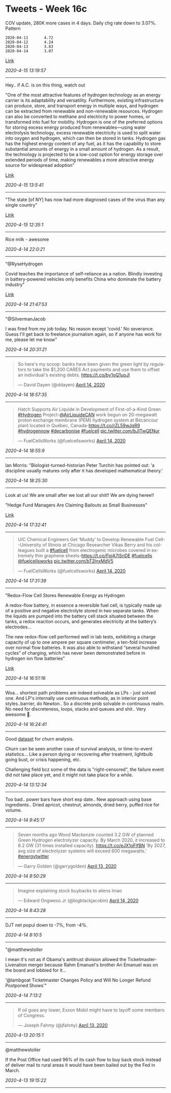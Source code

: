 # Tweets - Week 16c

COV update, 280K more cases in 4 days. Daily chg rate down to
3.07%. Pattern

```
2020-04-11       4.72
2020-04-12       4.24
2020-04-13       3.83
2020-04-14       3.07
```

[Link](https://muratk3n.github.io/thirdwave/en/2020/02/corona.html)

*2020-4-15 13:19:57*

---

Hey.. if A.C. is on this thing, watch out

"One of the most attractive features of hydrogen technology as an energy carrier is its adaptability and versatility. Furthermore, existing infrastructure can produce, store, and transport energy in multiple ways, and hydrogen can be extracted from renewable and non-renewable resources. Hydrogen can also be converted to methane and electricity to power homes, or transformed into fuel for mobility. Hydrogen is one of the preferred options for storing excess energy produced from renewables—using water electrolysis technology, excess renewable electricity is used to split water into oxygen and hydrogen, which can then be stored in tanks. Hydrogen gas has the highest energy content of any fuel, as it has the capability to store substantial amounts of energy in a small amount of hydrogen. As a result, the technology is projected to be a low-cost option for energy storage over extended periods of time, making renewables a more attractive energy source for widespread adoption"

[Link](https://atlanticcouncil.org/blogs/energysource/can-hydrogen-reconcile-energy-demand-with-climate-concerns/)

*2020-4-15 13:5:41*

---

"The state [of NY] has now had more diagnosed cases of the virus than
any single country"

[Link](https://www.bbc.co.uk/news/amp/world-us-canada-52196815)

*2020-4-15 12:35:1*

---

Rice milk - awesome

*2020-4-14 22:0:21*

---

"@RyseHydrogen

Covid teaches the importance of self-reliance as a nation. Blindly
investing in battery-powered vehicles only benefits China who dominate
the battery industry"

[Link](https://mobile.twitter.com/RyseHydrogen/status/1249994749542641664)

*2020-4-14 21:47:53*

---

"@SilvermanJacob

I was fired from my job today. No reason except 'covid.' No
severance. Guess I'll get back to freelance journalism again, so if
anyone has work for me, please let me know"

*2020-4-14 20:31:21*

---

<blockquote class="twitter-tweet"><p lang="en" dir="ltr">So here&#39;s my scoop: banks have been given the green light by regulators to take the $1,200 CARES Act payments and use them to offset an individual&#39;s existing debts. <a href="https://t.co/by1oQ1uoJl">https://t.co/by1oQ1uoJl</a></p>&mdash; David Dayen (@ddayen) <a href="https://twitter.com/ddayen/status/1250075965348347906?ref_src=twsrc%5Etfw">April 14, 2020</a></blockquote> <script async src="https://platform.twitter.com/widgets.js" charset="utf-8"></script>

*2020-4-14 18:57:35*

---

<blockquote class="twitter-tweet"><p lang="en" dir="ltr">Hatch Supports Air Liquide in Development of First-of-a-Kind Green <a href="https://twitter.com/hashtag/Hydrogen?src=hash&amp;ref_src=twsrc%5Etfw">#Hydrogen</a> Project-<a href="https://twitter.com/AirLiquideCAN?ref_src=twsrc%5Etfw">@AirLiquideCAN</a> work begun on 20-megawatt proton exchange membrane (PEM) hydrogen system at Bécancour plant located in Québec, Canada-<a href="https://t.co/rZL59wJqR9">https://t.co/rZL59wJqR9</a> <a href="https://twitter.com/hashtag/hydrogennow?src=hash&amp;ref_src=twsrc%5Etfw">#hydrogennow</a> <a href="https://twitter.com/hashtag/decarbonise?src=hash&amp;ref_src=twsrc%5Etfw">#decarbonise</a> <a href="https://twitter.com/hashtag/fuelcell?src=hash&amp;ref_src=twsrc%5Etfw">#fuelcell</a> <a href="https://t.co/bJlTwQENur">pic.twitter.com/bJlTwQENur</a></p>&mdash; FuelCellsWorks (@fuelcellsworks) <a href="https://twitter.com/fuelcellsworks/status/1250089197714767873?ref_src=twsrc%5Etfw">April 14, 2020</a></blockquote> <script async src="https://platform.twitter.com/widgets.js" charset="utf-8"></script>

*2020-4-14 18:55:9*

---

Ian Morris: "Biologist-turned-historian Peter Turchin has pointed out: 'a
discipline usually matures only after it has developed mathematical
theory.'

*2020-4-14 18:25:30*

---

Look at us! We are small after we lost all our shit!! We are dying heree!!

"Hedge Fund Managers Are Claiming Bailouts as Small Businesses"

[Link](https://www.bloomberg.com/news/articles/2020-04-14/hedge-fund-managers-are-claiming-bailouts-as-small-businesses)

*2020-4-14 17:32:41*

---

<blockquote class="twitter-tweet"><p lang="en" dir="ltr">UIC Chemical Engineers Get ‘Muddy’ to Develop Renewable Fuel Cell--University of Illinois at Chicago Researcher Vikas Berry and his colleagues built a <a href="https://twitter.com/hashtag/fuelcell?src=hash&amp;ref_src=twsrc%5Etfw">#fuelcell</a> from electrogenic microbes covered in extremely thin graphene sheets-<a href="https://t.co/FpjA7iSnDE">https://t.co/FpjA7iSnDE</a> <a href="https://twitter.com/hashtag/fuelcells?src=hash&amp;ref_src=twsrc%5Etfw">#fuelcells</a> <a href="https://twitter.com/fuelcellsworks?ref_src=twsrc%5Etfw">@fuelcellsworks</a> <a href="https://t.co/bT2lnxMdV5">pic.twitter.com/bT2lnxMdV5</a></p>&mdash; FuelCellsWorks (@fuelcellsworks) <a href="https://twitter.com/fuelcellsworks/status/1250066689196199940?ref_src=twsrc%5Etfw">April 14, 2020</a></blockquote> <script async src="https://platform.twitter.com/widgets.js" charset="utf-8"></script>

*2020-4-14 17:31:39*

---

"Redox-Flow Cell Stores Renewable Energy as Hydrogen

A redox-flow battery, in essence a reversible fuel cell, is typically
made up of a positive and negative electrolyte stored in two separate
tanks. When the liquids are pumped into the battery cell stack
situated between the tanks, a redox reaction occurs, and generates
electricity at the battery’s electrodes...

The new redox-flow cell performed well in lab tests, exhibiting a
charge capacity of up to one ampere per square centimeter, a ten-fold
increase over normal flow batteries. It was also able to withstand
“several hundred cycles” of charging, which has never been
demonstrated before in hydrogen ion flow batteries"

[Link](https://spectrum.ieee.org/energywise/energy/renewables/storing-renewable-energy-hydrogen-redoxflow-cell?fbclid=IwAR0RLl1zPDkb8xOQTvPvFpQQKPr5CnZ2qATObdMYlUCdYKnlidwzQBeJmDA)

*2020-4-14 16:51:16*

---

Woa... shortest path problems are indeed solveable as LPs - just
solved one. And LP's internally use continuous methods, as in interior
point styles..barrier, do Newton.. So a discrete prob solvable in
continuous realm. No need for discreteness, loops, stacks and queues
and shit.. Very awesome 🖖.

*2020-4-14 16:24:41*

---

Good [dataset](https://github.com/treselle-systems/customer_churn_analysis)
for churn analysis.

Churn can be seen another case of survival analysis, or time-to-event
statistics... Like a person dying or recovering after treatment,
lightbulb going bust, or crisis happening, etc.

Challenging field bcz some of the data is "right-censored", the
failure event did not take place yet, and it might not take place for
a while.

*2020-4-14 13:12:34*

---

Too bad.. power bars have short exp date.. New approach using base
ingredients..  Dried apricot, chestnut, almonds, dried berry, puffed
rice for volume.

*2020-4-14 9:45:17*

---

<blockquote class="twitter-tweet"><p lang="en" dir="ltr">Seven months ago Wood Mackenzie counted 3.2 GW of planned Green Hydrogen electrolyzer capacity. By March 2020, it increased to 8.2 GW (31 times installed capacity). <a href="https://t.co/eJX1oFlfBN">https://t.co/eJX1oFlfBN</a> &#39;By 2027, avg size of electrolyzer systems will exceed 600 megawatts.&#39; <a href="https://twitter.com/hashtag/energytwitter?src=hash&amp;ref_src=twsrc%5Etfw">#energytwitter</a></p>&mdash; Garry Golden (@garrygolden) <a href="https://twitter.com/garrygolden/status/1249774266700255232?ref_src=twsrc%5Etfw">April 13, 2020</a></blockquote> <script async src="https://platform.twitter.com/widgets.js" charset="utf-8"></script>

*2020-4-14 8:50:29*

---

<blockquote class="twitter-tweet"><p lang="en" dir="ltr">Imagine explaining stock buybacks to aliens lmao</p>&mdash; Edward Ongweso Jr (@bigblackjacobin) <a href="https://twitter.com/bigblackjacobin/status/1249931258647494657?ref_src=twsrc%5Etfw">April 14, 2020</a></blockquote> <script async src="https://platform.twitter.com/widgets.js" charset="utf-8"></script>

*2020-4-14 8:43:28*

---

DJT net popul down to -7%, from -4%.

*2020-4-14 8:10:5*

---

"@matthewstoller

I mean it's not as if Obama's antitrust division allowed the
Ticketmaster-Livenation merger because Rahm Emanuel's brother Ari
Emanuel was on the board and lobbied for it...

'@lambgoat Ticketmaster Changes Policy and Will No Longer Refund Postponed Shows'"

*2020-4-14 7:13:2*

---

<blockquote class="twitter-tweet"><p lang="en" dir="ltr">If oil goes any lower, Exxon Mobil might have to layoff some members of Congress.</p>&mdash; Joseph Fahmy (@jfahmy) <a href="https://twitter.com/jfahmy/status/1249673448680554499?ref_src=twsrc%5Etfw">April 13, 2020</a></blockquote> <script async src="https://platform.twitter.com/widgets.js" charset="utf-8"></script>

*2020-4-13 20:15:1*

---

@matthewstoller

If the Post Office had used 96% of its cash flow to buy back stock instead of deliver mail to rural areas it would have been bailed out by the Fed in March.

*2020-4-13 19:15:22*

---
